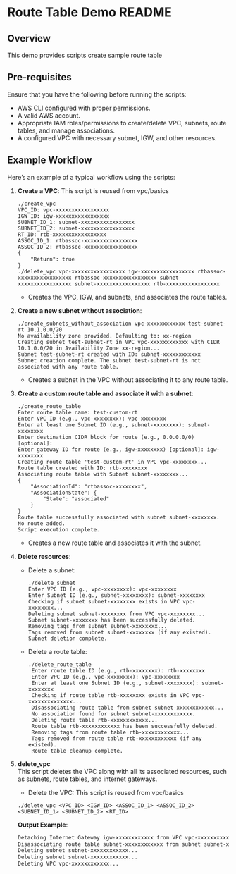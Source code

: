 
# Route Table Demo README

## Overview

This demo provides scripts create sample route table 

## Pre-requisites

Ensure that you have the following before running the scripts:

- AWS CLI configured with proper permissions.
- A valid AWS account.
- Appropriate IAM roles/permissions to create/delete VPC, subnets, route tables, and manage associations.
- A configured VPC with necessary subnet, IGW, and other resources.

## Example Workflow

Here’s an example of a typical workflow using the scripts:

1. **Create a VPC**:  This script is reused from vpc/basics
   ```
   ./create_vpc
   VPC_ID: vpc-xxxxxxxxxxxxxxxxx
   IGW_ID: igw-xxxxxxxxxxxxxxxxx
   SUBNET_ID_1: subnet-xxxxxxxxxxxxxxxxx
   SUBNET_ID_2: subnet-xxxxxxxxxxxxxxxxx
   RT_ID: rtb-xxxxxxxxxxxxxxxxx
   ASSOC_ID_1: rtbassoc-xxxxxxxxxxxxxxxxx
   ASSOC_ID_2: rtbassoc-xxxxxxxxxxxxxxxxx
   {
       "Return": true
   }
   ./delete_vpc vpc-xxxxxxxxxxxxxxxxx igw-xxxxxxxxxxxxxxxxx rtbassoc-xxxxxxxxxxxxxxxxx rtbassoc-xxxxxxxxxxxxxxxxx subnet-xxxxxxxxxxxxxxxxx subnet-xxxxxxxxxxxxxxxxx rtb-xxxxxxxxxxxxxxxxx

   ```
   - Creates the VPC, IGW, and subnets, and associates the route tables.

2. **Create a new subnet without association**:
   ```
   ./create_subnets_without_association vpc-xxxxxxxxxxxx test-subnet-rt 10.1.0.0/20
   No availability zone provided. Defaulting to: xx-region
   Creating subnet test-subnet-rt in VPC vpc-xxxxxxxxxxxx with CIDR 10.1.0.0/20 in Availability Zone xx-region...
   Subnet test-subnet-rt created with ID: subnet-xxxxxxxxxxxx
   Subnet creation complete. The subnet test-subnet-rt is not associated with any route table.

   ```
   - Creates a subnet in the VPC without associating it to any route table.

3. **Create a custom route table and associate it with a subnet**:
   ```
   ./create_route_table
   Enter route table name: test-custom-rt
   Enter VPC ID (e.g., vpc-xxxxxxxx): vpc-xxxxxxxx
   Enter at least one Subnet ID (e.g., subnet-xxxxxxxx): subnet-xxxxxxxx
   Enter destination CIDR block for route (e.g., 0.0.0.0/0) [optional]: 
   Enter gateway ID for route (e.g., igw-xxxxxxxx) [optional]: igw-xxxxxxxx
   Creating route table 'test-custom-rt' in VPC vpc-xxxxxxxx...
   Route table created with ID: rtb-xxxxxxxx
   Associating route table with Subnet subnet-xxxxxxxx...
   {
       "AssociationId": "rtbassoc-xxxxxxxx",
       "AssociationState": {
           "State": "associated"
       }
   }
   Route table successfully associated with subnet subnet-xxxxxxxx.
   No route added.
   Script execution complete.

   ```
   - Creates a new route table and associates it with the subnet.

4. **Delete resources**:
   - Delete a subnet:  
     ```
     ./delete_subnet
     Enter VPC ID (e.g., vpc-xxxxxxxx): vpc-xxxxxxxx
     Enter Subnet ID (e.g., subnet-xxxxxxxx): subnet-xxxxxxxx
     Checking if subnet subnet-xxxxxxxx exists in VPC vpc-xxxxxxxx...
     Deleting subnet subnet-xxxxxxxx from VPC vpc-xxxxxxxx...
     Subnet subnet-xxxxxxxx has been successfully deleted.
     Removing tags from subnet subnet-xxxxxxxx...
     Tags removed from subnet subnet-xxxxxxxx (if any existed).
     Subnet deletion complete.

     ```
   - Delete a route table:  
     ```
     ./delete_route_table 
      Enter route table ID (e.g., rtb-xxxxxxxx): rtb-xxxxxxxx
      Enter VPC ID (e.g., vpc-xxxxxxxx): vpc-xxxxxxxx
      Enter at least one Subnet ID (e.g., subnet-xxxxxxxx): subnet-xxxxxxxx
      Checking if route table rtb-xxxxxxxx exists in VPC vpc-xxxxxxxxxxxxxx...
      Disassociating route table from subnet subnet-xxxxxxxxxxxx...
      No association found for subnet subnet-xxxxxxxxxxxx.
      Deleting route table rtb-xxxxxxxxxxxx...
      Route table rtb-xxxxxxxxxxxx has been successfully deleted.
      Removing tags from route table rtb-xxxxxxxxxxxx...
      Tags removed from route table rtb-xxxxxxxxxxxx (if any existed).
      Route table cleanup complete.
     ```

2. **delete_vpc**  
   This script deletes the VPC along with all its associated resources, such as subnets, route tables, and internet gateways.

   - Delete the VPC: This script is reused from vpc/basics
   ```
   ./delete_vpc <VPC_ID> <IGW_ID> <ASSOC_ID_1> <ASSOC_ID_2> <SUBNET_ID_1> <SUBNET_ID_2> <RT_ID>
   ```

   **Output Example**: 
   ```bash
   Detaching Internet Gateway igw-xxxxxxxxxxxx from VPC vpc-xxxxxxxxxxxx...
   Disassociating route table subnet-xxxxxxxxxxxx from subnet subnet-xxxxxxxxxxxx with Association ID: rtbassoc-xxxxxxxxxxxx
   Deleting subnet subnet-xxxxxxxxxxxx...
   Deleting subnet subnet-xxxxxxxxxxxx...
   Deleting VPC vpc-xxxxxxxxxxxx...
   ```
